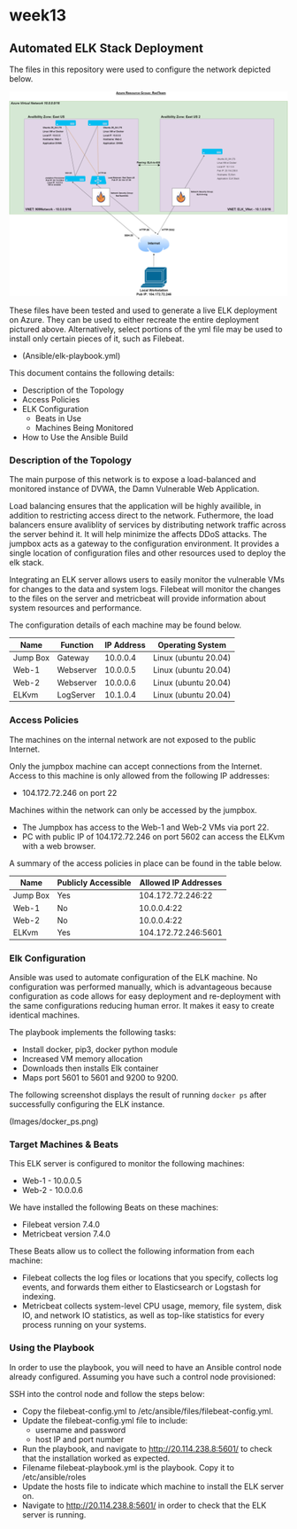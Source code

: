 # week13
## Automated ELK Stack Deployment

The files in this repository were used to configure the network depicted below.

![Azure Diagram](Diagrams/Elk-DVWA.png)

These files have been tested and used to generate a live ELK deployment on Azure. They can be used to either recreate the entire deployment pictured above. Alternatively, select portions of the yml file may be used to install only certain pieces of it, such as Filebeat.

  - (Ansible/elk-playbook.yml)

This document contains the following details:
- Description of the Topology
- Access Policies
- ELK Configuration
  - Beats in Use
  - Machines Being Monitored
- How to Use the Ansible Build


### Description of the Topology

The main purpose of this network is to expose a load-balanced and monitored instance of DVWA, the Damn Vulnerable Web Application.

Load balancing ensures that the application will be highly availible, in addition to restricting access direct to the network. Futhermore, the load balancers ensure avaliblity of services by distributing network traffic across the server behind it. It will help minimize the affects DDoS attacks. The jumpbox acts as a gateway to the configuration environment. It provides a single location of configuration files and other resources used to deploy the elk stack.

Integrating an ELK server allows users to easily monitor the vulnerable VMs for changes to the data and system logs. Filebeat will monitor the changes to the files on the server and metricbeat will provide information about system resources and performance. 

The configuration details of each machine may be found below.

| Name     | Function  | IP Address | Operating System     |
|----------|-----------|------------|----------------------|
| Jump Box | Gateway   | 10.0.0.4   | Linux (ubuntu 20.04) |
| Web-1    | Webserver | 10.0.0.5   | Linux (ubuntu 20.04) |
| Web-2    | Webserver | 10.0.0.6   | Linux (ubuntu 20.04) |
| ELKvm    | LogServer | 10.1.0.4   | Linux (ubuntu 20.04) |

### Access Policies

The machines on the internal network are not exposed to the public Internet. 

Only the jumpbox machine can accept connections from the Internet. Access to this machine is only allowed from the following IP addresses:
- 104.172.72.246 on port 22

Machines within the network can only be accessed by the jumpbox.
- The Jumpbox has access to the Web-1 and Web-2 VMs via port 22.
- PC with public IP of 104.172.72.246 on port 5602 can access the ELKvm with a web browser. 

A summary of the access policies in place can be found in the table below.

| Name     | Publicly Accessible | Allowed IP Addresses |
|----------|---------------------|----------------------|
| Jump Box | Yes                 | 104.172.72.246:22    |
| Web-1    | No                  | 10.0.0.4:22          |
| Web-2    | No                  | 10.0.0.4:22          |
| ELKvm    | Yes                 | 104.172.72.246:5601  |

### Elk Configuration

Ansible was used to automate configuration of the ELK machine. No configuration was performed manually, which is advantageous because configuration as code allows for easy deployment and re-deployment with the same configurations reducing human error. It makes it easy to create identical machines.

The playbook implements the following tasks:
- Install docker, pip3, docker python module
- Increased VM memory allocation
- Downloads then installs Elk container
- Maps port 5601 to 5601 and 9200 to 9200.

The following screenshot displays the result of running `docker ps` after successfully configuring the ELK instance.

(Images/docker_ps.png)

### Target Machines & Beats
This ELK server is configured to monitor the following machines:
- Web-1 - 10.0.0.5
- Web-2 - 10.0.0.6

We have installed the following Beats on these machines:
- Filebeat version 7.4.0
- Metricbeat version 7.4.0

These Beats allow us to collect the following information from each machine:
- Filebeat collects the log files or locations that you specify, collects log events, and forwards them either to Elasticsearch or Logstash for indexing.
- Metricbeat collects system-level CPU usage, memory, file system, disk IO, and network IO statistics, as well as top-like statistics for every process running on your systems.

### Using the Playbook
In order to use the playbook, you will need to have an Ansible control node already configured. Assuming you have such a control node provisioned: 

SSH into the control node and follow the steps below:
- Copy the filebeat-config.yml to /etc/ansible/files/filebeat-config.yml.
- Update the filebeat-config.yml file to include:
  - username and password
  - host IP and port number
- Run the playbook, and navigate to http://20.114.238.8:5601/ to check that the installation worked as expected.
- Filename filebeat-playbook.yml is the playbook. Copy it to /etc/ansible/roles
- Update the hosts file to indicate which machine to install the ELK server on.
- Navigate to http://20.114.238.8:5601/ in order to check that the ELK server is running.
